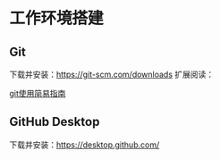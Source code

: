# 工作环境搭建

## Git

下载并安装：https://git-scm.com/downloads
扩展阅读：

[git使用简易指南](http://www.bootcss.com/p/git-guide/)

## GitHub Desktop

下载并安装：https://desktop.github.com/
